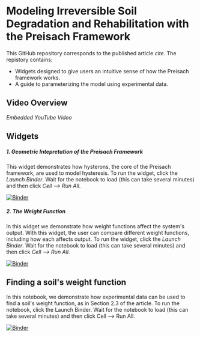 # Modeling Irreversible Soil Degradation and Rehabilitation with the Preisach Framework

This GitHub repository corresponds to the published article *cite*. The repistory contains:

  * Widgets designed to give users an intuitive sense of how the Preisach framework works.
  * A guide to parameterizing the model using experimental data.

## Video Overview

*Embedded YouTube Video*

## Widgets

##### 1. Geometric Intepretation of the Preisach Framework

This widget demonstrates how hysterons, the core of the Preisach framework, are used to model hysteresis. To run the widget, click the <em>Launch Binder</em>. Wait for the notebook to load (this can take several minutes) and then click <em>Cell --> Run All</em>.

[![Binder](https://mybinder.org/badge_logo.svg)](https://mybinder.org/v2/gh/yairmau/hysteresis-python/master?filepath=Hysteron%20Widget.ipynb)  


##### 2. The Weight Function

In this widget we demonstrate how weight functions affect the system's output. With this widget, the user can compare different weight functions, including how each affects output. To run the widget, click the <em>Launch Binder</em>. Wait for the notebook to load (this can take several minutes) and then click <em>Cell --> Run All</em>.

[![Binder](https://mybinder.org/badge_logo.svg)](https://mybinder.org/v2/gh/yairmau/hysteresis-python/master?filepath=Weights%20Widget.ipynb)

  


## Finding a soil's weight function  

In this notebook, we demonstrate how experimental data can be used to find a soil's weight function, as in Section 2.3 of the article. To run the notebook, click the Launch Binder. Wait for the notebook to load (this can take several minutes) and then click Cell --> Run All.

[![Binder](https://mybinder.org/badge_logo.svg)](https://mybinder.org/v2/gh/yairmau/hysteresis-python/master?filepath=Parameterized%20Model%20%20(1).ipynb)
